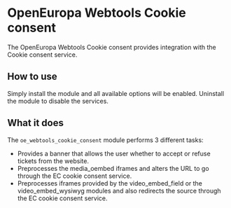 # OpenEuropa Webtools Cookie consent
The OpenEuropa Webtools Cookie consent provides integration with the Cookie consent service.

## How to use
Simply install the module and all available options will be enabled. Uninstall the module to disable the services.

## What it does
The `oe_webtools_cookie_consent` module performs 3 different tasks:
* Provides a banner that allows the user whether to accept or refuse tickets from the website.
* Preprocesses the media_oembed iframes and alters the URL to go through the EC cookie consent service.
* Preprocesses iframes provided by the video_embed_field or the video_embed_wysiwyg modules and also redirects
the source through the EC cookie consent service.
